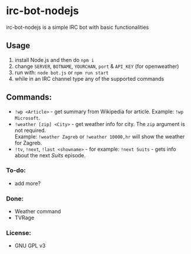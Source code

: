 # irc-bot-nodejs

irc-bot-nodejs is a simple IRC bot with basic functionalities

## Usage
1. install Node.js and then do `npm i`
2. change `SERVER`, `BOTNAME`, `YOURCHAN`, `port` & `API_KEY` (for openweather)
3. run with: `node bot.js` or `npm run start`
4. while in an IRC channel type any of the supported commands

## Commands:
- `!wp <Article>` - get summary from Wikipedia for article. Example: `!wp Microsoft`.
- `!weather [zip] <City>` - get weather info for city. The `zip` argument is not required.  
	Example: `!weather Zagreb` or `!weather 10000,hr` will show the weather for Zagreb.
- `!tv`, `!next`, `!last <showname>` - for example: `!next Suits` - gets info about the next *Suits* episode.

### To-do:
- add more?

### Done:
- Weather command
- TVRage

### License:
- GNU GPL v3
